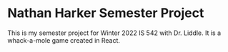 # Nathan Harker Semester Project

This is my semester project for Winter 2022 IS 542 with Dr. Liddle. It is a whack-a-mole game created in React.